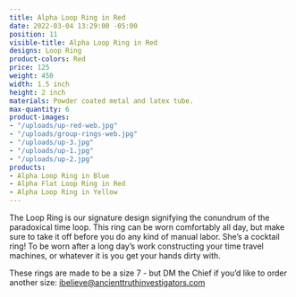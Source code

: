 ```yaml
---
title: Alpha Loop Ring in Red
date: 2022-03-04 13:29:00 -05:00
position: 11
visible-title: Alpha Loop Ring in Red
designs: Loop Ring
product-colors: Red
price: 125
weight: 450
width: 1.5 inch
height: 2 inch
materials: Powder coated metal and latex tube.
max-quantity: 6
product-images:
- "/uploads/up-red-web.jpg"
- "/uploads/group-rings-web.jpg"
- "/uploads/up-3.jpg"
- "/uploads/up-1.jpg"
- "/uploads/up-2.jpg"
products:
- Alpha Loop Ring in Blue
- Alpha Flat Loop Ring in Red
- Alpha Loop Ring in Yellow
---
```


The Loop Ring is our signature design signifying the conundrum of the paradoxical time loop. This ring can be worn comfortably all day, but make sure to take it off before you do any kind of manual labor. She’s a cocktail ring! To be worn after a long day’s work constructing your time travel machines, or whatever it is you get your hands dirty with.

These rings are made to be a size 7 - but DM the Chief if you’d like to order another size: ibelieve@ancienttruthinvestigators.com
